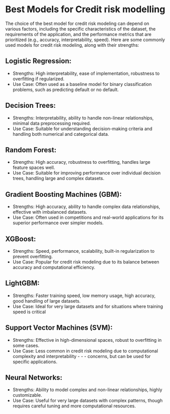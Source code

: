 # Best Models for Credit risk modelling 

The choice of the best model for credit risk modeling can depend on various factors, including the specific characteristics of the dataset, the requirements of the application, and the performance metrics that are prioritized (e.g., accuracy, interpretability, speed). Here are some commonly used models for credit risk modeling, along with their strengths:

## Logistic Regression:

- Strengths: High interpretability, ease of implementation, robustness to overfitting if regularized.
- Use Case: Often used as a baseline model for binary classification problems, such as predicting default or no default.

## Decision Trees:

- Strengths: Interpretability, ability to handle non-linear relationships, minimal data preprocessing required.
- Use Case: Suitable for understanding decision-making criteria and handling both numerical and categorical data.

## Random Forest:

- Strengths: High accuracy, robustness to overfitting, handles large feature spaces well.
- Use Case: Suitable for improving performance over individual decision trees, handling large and complex datasets.

## Gradient Boosting Machines (GBM):

- Strengths: High accuracy, ability to handle complex data relationships, effective with imbalanced datasets.
- Use Case: Often used in competitions and real-world applications for its superior performance over simpler models.

## XGBoost:

- Strengths: Speed, performance, scalability, built-in regularization to prevent overfitting.
- Use Case: Popular for credit risk modeling due to its balance between accuracy and computational efficiency.

## LightGBM:

- Strengths: Faster training speed, low memory usage, high accuracy, good handling of large datasets.
- Use Case: Ideal for very large datasets and for situations where training speed is critical

## Support Vector Machines (SVM):

- Strengths: Effective in high-dimensional spaces, robust to overfitting in some cases.
- Use Case: Less common in credit risk modeling due to computational complexity and interpretability - - - concerns, but can be used for specific applications.

## Neural Networks:

- Strengths: Ability to model complex and non-linear relationships, highly customizable.
- Use Case: Useful for very large datasets with complex patterns, though requires careful tuning and more computational resources.
